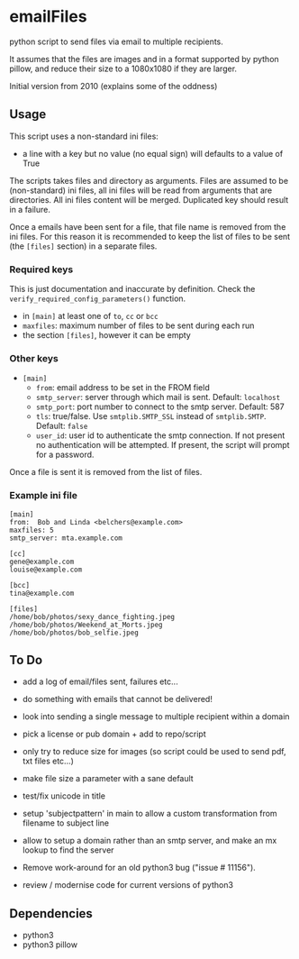 # emailFiles
python script to send files via email to multiple recipients.

It assumes that the files are images and in a format supported by python pillow,
and reduce their size to a 1080x1080 if they are larger.

Initial version from 2010 (explains some of the oddness)


## Usage
This script uses a non-standard ini files:
  * a line with a key but no value (no equal sign) will defaults to a value of True

The scripts takes files and directory as arguments. Files are assumed to be (non-standard) ini files, all ini files will be read from arguments that are directories. All ini files content will be merged. Duplicated key should result in a failure.

Once a emails have been sent for a file, that file name is removed from the ini files. For this reason it is recommended to keep the list of files to be sent (the `[files]` section) in a separate files.

### Required keys
This is just documentation and inaccurate by definition. Check the `verify_required_config_parameters()` function.
* in `[main]` at least one of `to`, `cc` or `bcc`
* `maxfiles`: maximum number of files to be sent during each run
* the section `[files]`, however it can be empty

### Other keys
* `[main]`
    * `from`: email address to be set in the FROM field
    * `smtp_server`: server through which mail is sent. Default: `localhost`
    * `smtp_port`: port number to connect to the smtp server. Default: 587
    * `tls`: true/false. Use `smtplib.SMTP_SSL` instead of `smtplib.SMTP`. Default: `false`
    * `user_id`: user id to authenticate the smtp connection. If not present no authentication will be attempted. If present, the script will prompt for a password.

Once a file is sent it is removed from the list of files.

### Example ini file
```
[main]
from:  Bob and Linda <belchers@example.com>
maxfiles: 5
smtp_server: mta.example.com

[cc]
gene@example.com
louise@example.com

[bcc]
tina@example.com

[files]
/home/bob/photos/sexy_dance_fighting.jpeg
/home/bob/photos/Weekend_at_Morts.jpeg
/home/bob/photos/bob_selfie.jpeg
```

## To Do
- add a log of email/files sent, failures etc...
- do something with emails that cannot be delivered!
- look into sending a single message to multiple recipient within a domain
- pick a license or pub domain + add to repo/script
- only try to reduce  size for images (so script could be used to send pdf, txt files etc...)
- make file size a parameter with a sane default
- test/fix unicode in title
- setup 'subjectpattern' in main to allow a custom transformation from filename to subject line
- allow to setup a domain rather than an smtp server, and make an mx lookup to find the server
- Remove work-around for an old python3 bug ("issue # 11156").

- review / modernise code for current versions of python3

## Dependencies
- python3
- python3 pillow



